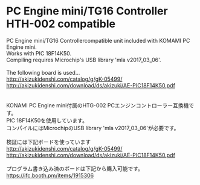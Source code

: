 # PC Engine mini/TG16 Controller HTH-002 compatible<br>
PC Engine mini/TG16 Controllercompatible unit included with KOMAMI PC Engine mini.<br>
Works with PIC 18F14K50.<br>
Compiling requires Microchip's USB library 'mla v2017_03_06'.<br>
<br>
The following board is used...<br>
http://akizukidenshi.com/catalog/g/gK-05499/<br>
http://akizukidenshi.com/download/ds/akizuki/AE-PIC18F14K50.pdf<br>
<br>
<br>
KONAMI PC Engine mini付属のHTG-002 PCエンジンコントローラー互換機です。<br>
PIC 18F14K50を使用しています。<br>
コンパイルにはMicrochipのUSB library 'mla v2017_03_06'が必要です。<br>
<br>
検証には下記ボードを使っています<br>
http://akizukidenshi.com/catalog/g/gK-05499/<br>
http://akizukidenshi.com/download/ds/akizuki/AE-PIC18F14K50.pdf<br>
<br>
プログラム書き込み済のボードは下記から購入可能です。<br>
https://ifc.booth.pm/items/1915306<br>


